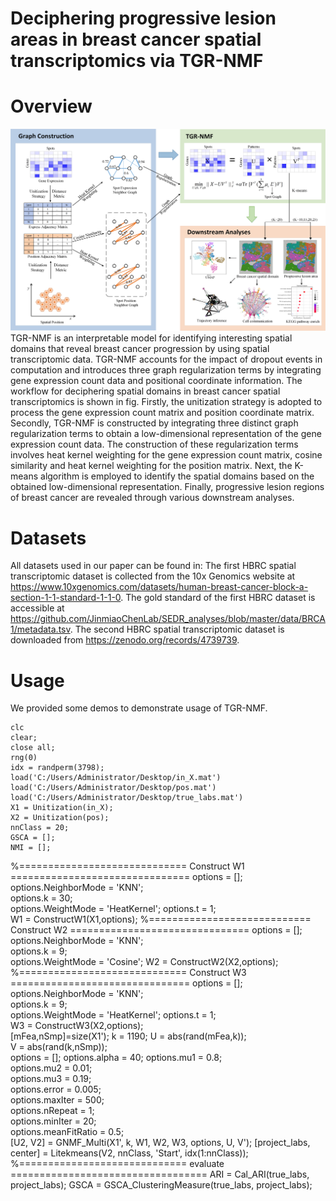 # Deciphering progressive lesion areas in breast cancer spatial transcriptomics via TGR-NMF
# Overview
![flowchat](https://github.com/xiangshanxs/TGR-NMF/blob/main/TGR-NMF.jpg)
TGR-NMF is an interpretable model for identifying interesting spatial domains that reveal breast cancer progression by using spatial transcriptomic data. TGR-NMF accounts for the impact of dropout events in computation and introduces three graph regularization terms by integrating gene expression count data and positional coordinate information. The workflow for deciphering spatial domains in breast cancer spatial transcriptomics is shown in fig. Firstly, the unitization strategy is adopted to process the gene expression count matrix and position coordinate matrix. Secondly, TGR-NMF is constructed by integrating three distinct graph regularization terms to obtain a low-dimensional representation of the gene expression count data. The construction of these regularization terms involves heat kernel weighting for the gene expression count matrix, cosine similarity and heat kernel weighting for the position matrix. Next, the K-means algorithm is employed to identify the spatial domains based on the obtained low-dimensional representation. Finally, progressive lesion regions of breast cancer are revealed through various downstream analyses.
# Datasets
All datasets used in our paper can be found in:
The first HBRC spatial transcriptomic dataset is collected from the 10x Genomics website at https://www.10xgenomics.com/datasets/human-breast-cancer-block-a-section-1-1-standard-1-1-0. The gold standard of the first HBRC dataset is accessible at https://github.com/JinmiaoChenLab/SEDR_analyses/blob/master/data/BRCA1/metadata.tsv. The second HBRC spatial transcriptomic dataset is downloaded from https://zenodo.org/records/4739739.
# Usage
We provided some demos to demonstrate usage of TGR-NMF.

    clc
    clear;
    close all;  
    rng(0)
    idx = randperm(3798);
    load('C:/Users/Administrator/Desktop/in_X.mat') 
    load('C:/Users/Administrator/Desktop/pos.mat') 
    load('C:/Users/Administrator/Desktop/true_labs.mat') 
    X1 = Unitization(in_X);   
    X2 = Unitization(pos);
    nnClass = 20;     
    GSCA = [];
    NMI = [];
%============================= Construct W1 ===============================
        options = [];
        options.NeighborMode = 'KNN';  
        options.k = 30;    
        options.WeightMode = 'HeatKernel'; 
        options.t = 1;     
    W1 = ConstructW1(X1,options); 
%============================ Construct W2 ===============================
        options = [];
        options.NeighborMode = 'KNN';   
        options.k = 9;     
        options.WeightMode = 'Cosine'; 
    W2 = ConstructW2(X2,options); 
%============================= Construct W3 ===============================
        options = [];
        options.NeighborMode = 'KNN';  
        options.k = 9;     
        options.WeightMode = 'HeatKernel'; 
        options.t = 1;    
    W3 = ConstructW3(X2,options);  
      [mFea,nSmp]=size(X1');
      k = 1190;
      U = abs(rand(mFea,k));    
      V = abs(rand(k,nSmp));    
        options = [];
        options.alpha = 40;
        options.mu1 = 0.8;    
        options.mu2 = 0.01;    
        options.mu3 = 0.19;    
        options.error = 0.005;   
        options.maxIter = 500;    
        options.nRepeat = 1;    
        options.minIter = 20;  
        options.meanFitRatio = 0.5;   
        [U2, V2] = GNMF_Multi(X1', k, W1, W2, W3, options, U, V');
        [project_labs, center] = Litekmeans(V2, nnClass, 'Start', idx(1:nnClass)); 
%============================= evaluate ==================================
        ARI = Cal_ARI(true_labs, project_labs);
        GSCA = GSCA_ClusteringMeasure(true_labs, project_labs);
        
